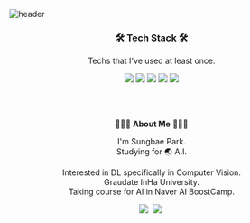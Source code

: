 ![header](https://capsule-render.vercel.app/api?type=wave&color=auto&height=300&section=header&text=HONGYEOB%20KIM&fontSize=60)


<h3 align='center'>🛠 Tech Stack 🛠</h3>

<p align='center' font-weight='bold'> Techs that I've used at least once.</p>
<p align='center'>
<img src="https://img.shields.io/badge/Python-3766AB?style=flat&logo=Python&logoColor=white"> 
<img src="https://img.shields.io/badge/Pytorch-FF3232?style=flat&logo=Pytorch&logoColor=white"> 
<img src="https://img.shields.io/badge/Tensorflow-FF8C0A?style=flat&logo=Tensorflow&logoColor=white"> 
<img src="https://img.shields.io/badge/Numpy-1E8449?style=flat&logo=Numpy&logoColor=white">
<img src="https://img.shields.io/badge/MySQL-FFD228?style=flat&logo=MySQL&logoColor=white">
</p>
<br></br>

<p align='center'> 👨🏻‍💻 <strong>About Me</strong> 👨🏻‍💻 </p>
<p align='center'> I'm Sungbae Park. 
<br> Studying for 🌏  A.I. 
</p>

<p align='center'>
Interested in DL specifically in Computer Vision.
<br> Graudate InHa University.
<br> Taking course for AI in Naver AI BoostCamp.
</p>

<p align='center'> 
    <a href="mailto:mai.hong0924@gmail.com"><img src="https://img.shields.io/badge/Mail-FF5050?style=flat&logo=Gmail&logoColor=white&link=""/></a>&nbsp
    <a href="https://maihon.oopy.io/"><img src="https://img.shields.io/badge/Blog-000000?style=flat&logo=Notion&logoColor=white"/></a>&nbsp
</p>
<br></br>
